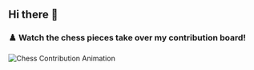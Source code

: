 ## Hi there 👋


### ♟️ Watch the chess pieces take over my contribution board!
![Chess Contribution Animation](https://raw.githubusercontent.com/aarussh22/aarussh22/output/github-contribution-grid.svg)

<!--
**aarussh22/aarussh22** is a ✨ _special_ ✨ repository because its `README.md` (this file) appears on your GitHub profile.

Here are some ideas to get you started:

- 🔭 I’m currently working on ...
- 🌱 I’m currently learning ...
- 👯 I’m looking to collaborate on ...
- 🤔 I’m looking for help with ...
- 💬 Ask me about ...
- 📫 How to reach me: ...
- 😄 Pronouns: ...
- ⚡ Fun fact: ...
-->
